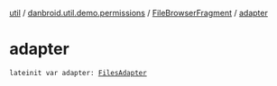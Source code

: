 [util](../../index.md) / [danbroid.util.demo.permissions](../index.md) / [FileBrowserFragment](index.md) / [adapter](./adapter.md)

# adapter

`lateinit var adapter: `[`FilesAdapter`](../-files-adapter/index.md)